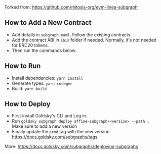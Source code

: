 Forked from: https://github.com/mitosis-org/evm-linea-subgraph

## How to Add a New Contract

- Add details in `subgraph.yaml`. Follow the existing contracts.
- Add the contract ABI in `abis` folder if needed. Normally, it's not needed for ERC20 tokens.
- Then run the commands below.

## How to Run

- Install dependencies: `yarn install`
- Generate types: `yarn codegen`
- Build: `yarn build`

## How to Deploy

- First install Goldsky's CLI and Log in.
- Run `goldsky subgraph deploy affine-subgraph/<version> --path .` Make sure to add a new version
- Finally update the `prod` tag with the new version: https://docs.goldsky.com/subgraphs/tags

More: https://docs.goldsky.com/subgraphs/deploying-subgraphs
